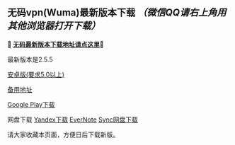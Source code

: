 ## 无码vpn(Wuma)最新版本下载 *（微信QQ请右上角用其他浏览器打开下载）*
**🔴 [无码最新版本下载地址请点这里](https://www.evernote.com/shard/s458/sh/836ab9a3-7a06-4fa4-bcab-67f032581a3d/3060e4e613a5ce2f/res/81f28c15-44f8-4776-bf6c-d8714345a010/Wuma-3.0.1_s1_signed.apk)🔴**

最新版本是2.5.5

[安卓版(要求5.0以上)](https://www.evernote.com/shard/s458/sh/836ab9a3-7a06-4fa4-bcab-67f032581a3d/3060e4e613a5ce2f/res/81f28c15-44f8-4776-bf6c-d8714345a010/Wuma-3.0.1_s1_signed.apk)

[备用地址](https://dl0tgz6ee3upo.cloudfront.net/production/app/builds/023/536/673/original/d3d9d5493c1e8e5acee6b6abff434315/Wuma-3.0.1_s1_signed.apk) 

[Google Play下载](https://play.google.com/store/apps/details?id=com.muma.pn) 

网盘下载
[Yandex下载](https://y/d/YT_DYcLH3Rm29X) 
[EverNote](https://www.evernote.com/l/AcqDarmjegZPpLyrZ_AyWBo9MGDk5hOlzi8) 
[Sync网盘下载](https://ln.sync.com/dl/9c3f10be0/7ihrejim-xtwzcczk-hjudqw-cxxrnxji) 


请大家收藏本页面，方便日后下载新版。


